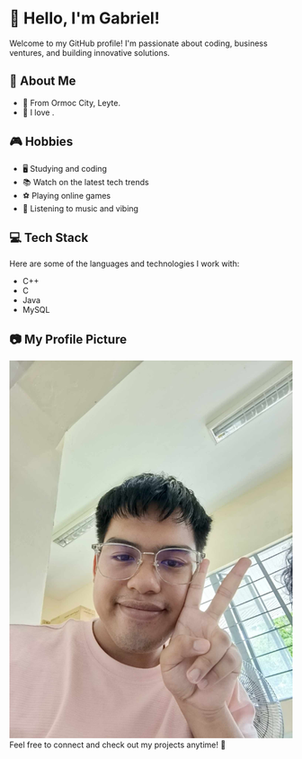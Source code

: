# 👋 Hello, I'm Gabriel!

Welcome to my GitHub profile! I'm passionate about coding, business ventures, and building innovative solutions.

## 🚀 About Me
- 💼 From Ormoc City, Leyte.
- 🎯 I love .

## 🎮 Hobbies
- 🖥️ Studying and coding
- 📚 Watch on the latest tech trends
- ⚽ Playing online games
- 🎵 Listening to music and vibing

## 💻 Tech Stack
Here are some of the languages and technologies I work with:

- C++
- C
- Java
- MySQL

## 📷 My Profile Picture
![gabby profile picture](<gabby.jpg>)
Feel free to connect and check out my projects anytime! 🚀
    